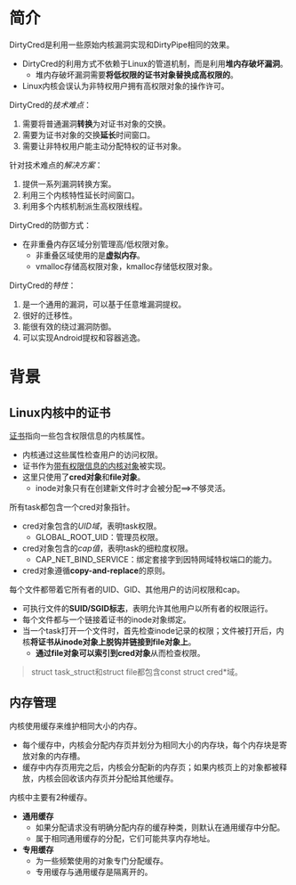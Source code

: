 # 简介

DirtyCred是利用一些原始内核漏洞实现和DirtyPipe相同的效果。
* DirtyCred的利用方式不依赖于Linux的管道机制，而是利用**堆内存破坏漏洞**。
  * 堆内存破坏漏洞需要**将低权限的证书对象替换成高权限的**。
* Linux内核会误认为非特权用户拥有高权限对象的操作许可。

DirtyCred的*技术难点*：
1. 需要将普通漏洞**转换**为对证书对象的交换。
2. 需要为证书对象的交换**延长**时间窗口。
3. 需要让非特权用户能主动分配特权的证书对象。

针对技术难点的*解决方案*：
1. 提供一系列漏洞转换方案。
2. 利用三个内核特性延长时间窗口。
3. 利用多个内核机制派生高权限线程。

DirtyCred的防御方式：
* 在非重叠内存区域分别管理高/低权限对象。
  * 非重叠区域使用的是**虚拟内存**。
  * vmalloc存储高权限对象，kmalloc存储低权限对象。

DirtyCred的*特性*：
1. 是一个通用的漏洞，可以基于任意堆漏洞提权。
2. 很好的迁移性。
3. 能很有效的绕过漏洞防御。
4. 可以实现Android提权和容器逃逸。

# 背景

## Linux内核中的证书

[证书](https://www.kernel.org/doc/html/latest/security/credentials.html)指向一些包含权限信息的内核属性。
* 内核通过这些属性检查用户的访问权限。
* 证书作为<u>带有权限信息的内核对象</u>被实现。
* 这里只使用了**cred对象**和**file对象**。
  * inode对象只有在创建新文件时才会被分配==>不够灵活。

所有task都包含一个cred对象指针。
* cred对象包含的*UID域*，表明task权限。
  * GLOBAL_ROOT_UID：管理员权限。
* cred对象包含的*cap值*，表明task的细粒度权限。
  * CAP_NET_BIND_SERVICE：绑定套接字到因特网域特权端口的能力。
* cred对象遵循**copy-and-replace**的原则。

每个文件都带着它所有者的UID、GID、其他用户的访问权限和cap。
* 可执行文件的**SUID/SGID标志**，表明允许其他用户以所有者的权限运行。
* 每个文件都与一个链接着证书的inode对象绑定。
* 当一个task打开一个文件时，首先检查inode记录的权限；文件被打开后，内核**将证书从inode对象上脱钩并链接到file对象上**。
  * **通过file对象可以索引到cred对象**从而检查权限。

> struct task_struct和struct file都包含const struct cred*域。

## 内存管理

内核使用缓存来维护相同大小的内存。
* 每个缓存中，内核会分配内存页并划分为相同大小的内存块，每个内存块是寄放对象的内存槽。
* 缓存中内存页用完之后，内核会分配新的内存页；如果内核页上的对象都被释放，内核会回收该内存页并分配给其他缓存。

内核中主要有2种缓存。
* **通用缓存**
  * 如果分配请求没有明确分配内存的缓存种类，则默认在通用缓存中分配。
  * 属于相同通用缓存的分配，它们可能共享内存地址。
* **专用缓存**
  * 为一些频繁使用的对象专门分配缓存。
  * 专用缓存与通用缓存是隔离开的。

